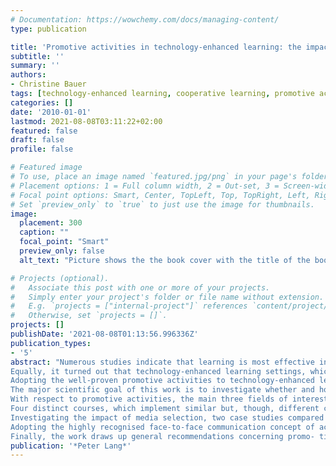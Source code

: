 ```yaml
---
# Documentation: https://wowchemy.com/docs/managing-content/
type: publication

title: 'Promotive activities in technology-enhanced learning: the impact of media selection on peer review, active listening and motivational aspects'
subtitle: ''
summary: ''
authors:
- Christine Bauer
tags: [technology-enhanced learning, cooperative learning, promotive activities, person-centered learning, peer review, active listening, motivation]
categories: []
date: '2010-01-01'
lastmod: 2021-08-08T03:11:22+02:00
featured: false
draft: false
profile: false

# Featured image
# To use, place an image named `featured.jpg/png` in your page's folder.
# Placement options: 1 = Full column width, 2 = Out-set, 3 = Screen-width
# Focal point options: Smart, Center, TopLeft, Top, TopRight, Left, Right, BottomLeft, Bottom, BottomRight
# Set `preview_only` to `true` to just use the image for thumbnails.
image:
  placement: 300
  caption: ""
  focal_point: "Smart"
  preview_only: false
  alt_text: "Picture shows the the book cover with the title of the book (Promotive Activities in Technology-Enhanced Learning: The Impact of Media Selection on Peer Review, Active Listening and Motivational Aspects), the author name (Christine Bauer), and publisher name (Peter Lang)"

# Projects (optional).
#   Associate this post with one or more of your projects.
#   Simply enter your project's folder or file name without extension.
#   E.g. `projects = ["internal-project"]` references `content/project/deep-learning/index.md`.
#   Otherwise, set `projects = []`.
projects: []
publishDate: '2021-08-08T01:13:56.996336Z'
publication_types:
- '5'
abstract: "Numerous studies indicate that learning is most effective in terms of persistency when it addresses the whole person rather than merely the intellect. Based on the person-centred approach to learning, a set of non- directive, promotive activities that foster significant learning have been identified and extensively researched in classroom settings.
Equally, it turned out that technology-enhanced learning settings, which thoughtfully combine online elements with learning in presence phases, have benefits compared to pure e-learning or traditional learning settings in class. For instance, a combination allows creating or making use of distinct settings according to requirements of, for example, different learning phases, activities, or styles, etc. that are most likely distinct as also the results of this work show.
Adopting the well-proven promotive activities to technology-enhanced learning environments is, though, challenging as transferring these activities to technology-enhanced settings requires appropriate media selection, adequate adaptation of activity patterns to a chosen setting, and -- above all -- respective media competence that allows for conveying the underlying interpersonal qualities with the respective medium. Nevertheless, as this work demonstrates, the person-centred approach with the three levels of learning and personal growth (intellect, social skills, and personality) and technology-enhanced learning complement one another and are, thus, a particularly effective combination.
The major scientific goal of this work is to investigate whether and how non-directive, promotive activities may be applied in cooperative technology-enhanced learning settings. Besides transferring existing activity patterns to the online context, this work presents -- by giving practical examples -- new opportunities that could only emerge with technology enhancement.
With respect to promotive activities, the main three fields of interest are: motivational aspects, the impact of media selection on peer review, and active listening with means of written online communication. By combining qualitative and quantitative methods, these aspects have been investigated in a scale of studies conducted in five distinct courses at the University of Vienna.
Four distinct courses, which implement similar but, though, different course designs, were compared with the aim to identify pedagogical elements that drive motivation. As expected, students appreciate the person-centred style. Furthermore, rewarding self-initiative and high practical relevance are qualified motivation drivers.
Investigating the impact of media selection, two case studies compared online and face-to-face peer reviews. With respect to cooperative learn- ing, the studies explored communication and collaboration aspects. Furthermore the quality and kind of feedback were analysed. Essentially, the setting with written online peer review and the possibility to raise a query seemed highly appropriate.
Adopting the highly recognised face-to-face communication concept of active listening in settings with written online communication is a novel asset that had been explored in two case studies. Demanding both verbal and nonverbal skills, this way of communication improves mutual understanding by using techniques like paraphrasing. For instance, it avoids misunderstandings and in conflicts people tend to be more willing to explain in detail, which increases chances to find a joint solution. The presented studies investigate active listening in an educational setting using written online communication. Thereby, the focus laid on instant messaging and e-mail communication, examining both settings' capacities and differences and exploring whether active listening is effective in written online communication. Besides demonstrating that active listen- ing is not limited to an oral setting, these studies aimed at investigating students' media competence. Interestingly enough, students' report scepticism although analysis of their communicative behaviour provides evidence that students are able to overcome the difficulties of the respectively used media (instant messaging and e-mail) and can, hence, apply the concept accordingly. While, naturally, there are limitations to expressing empathy in online settings, the latter were found to offer valuable opportunities that face-to-face conversations tend to lack. For instance, it appears that instant messaging tools leave control with the person who expresses his or her thought. This allows this person to completely verbalise his or her thought before responding. Analysis re- veals that the benefits can already be observed with newcomers to the concept.
Finally, the work draws up general recommendations concerning promo- tive activities in technology-enhanced learning settings in higher education targeted at students of business informatics and computer science. Findings do not only give direction to educators but do, more- over, provide indication for tool designers, what they need to take into consideration when developing tools that support whole person learning."
publication: '*Peter Lang*'
---
```

